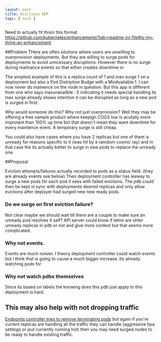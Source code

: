 ```yaml
---
layout: post
title: Evictions KEP 
tags: [ tech ]
---
```


Need to actually fit thisin this format
https://github.com/kubernetes/enhancements?tab=readme-ov-file#is-my-thing-an-enhancement

##Problem
THere are often situtions where users are unwilling to overprovision deployments. But they are willing to surge pods for deployments to avoid unncessary disruptions. However there is no surge during maitnance events so that either creates downtime or 

The simplest example of this is a replica count of 1 and max surge 1 on a deployment but also a Pod Distription Budge with a MinAvailable:1. I can now never do mainence on the node in question. But this app is different from one who says maxunavailble : 0 indicating it needs special handling its max surge already shows intention it can be disrupted as long as a new pod is surged in first. 

Why would someone do this? Why not just overprovision?  Well they may be offering a free sample product where keepign COGS low is acutally more improtant than 100% up time but that doesn't mean they want downtime for every maintence event. A temporary surge is still cheap. 

You could also have cases where you have 2 replicas but one of them is unready for reasons specific to it (was hit by a ramdom cosmic ray) and in that case the its actually better to surge in new pods to replace the unready one. 

##Proposal

Eviction attempts/failures actually recorded to pods as a status field.  (they are already events see below)
Then deployment controller has leeway to surge a new pods for each pod it sees with failed evictions.
The pdb could then be kept in sync with deployments desired replicas and only allow evictions after deployer had surged new new ready pods. 

### Do we surge on first eviction failure? 
Not clear maybe we should wait till there are a couple to make sure an unready pod resolves it self? API server could know if tehre are ohter unready replicas in pdb or not and give more context but that seems more complicated. 

### Why not events.
Events are much noisier. I theory deployment controller could watch events but I think that is going to cause a much bigger increase. Its already watching pods for 

### Why not watch pdbs themselves
Since its based on labels the knowing does this pdb just apply to this deployment is hard. 


## This may also help with not dropping traffic 
[Endpoints controller tries to remove terminating pods](https://kubernetes.io/docs/concepts/workloads/pods/pod-lifecycle/)
but again if you're current replicas are handling all the traffic they can handle (aggressive hpa settings or jsut currently running hot) then you may need surged nodes to be ready to  handle existing traffic. 


